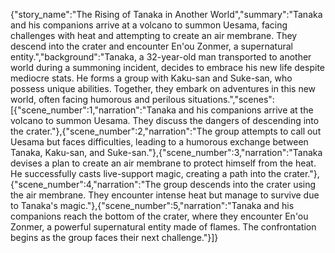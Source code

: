 {"story_name":"The Rising of Tanaka in Another World","summary":"Tanaka and his companions arrive at a volcano to summon Uesama, facing challenges with heat and attempting to create an air membrane. They descend into the crater and encounter En'ou Zonmer, a supernatural entity.","background":"Tanaka, a 32-year-old man transported to another world during a summoning incident, decides to embrace his new life despite mediocre stats. He forms a group with Kaku-san and Suke-san, who possess unique abilities. Together, they embark on adventures in this new world, often facing humorous and perilous situations.","scenes":[{"scene_number":1,"narration":"Tanaka and his companions arrive at the volcano to summon Uesama. They discuss the dangers of descending into the crater."},{"scene_number":2,"narration":"The group attempts to call out Uesama but faces difficulties, leading to a humorous exchange between Tanaka, Kaku-san, and Suke-san."},{"scene_number":3,"narration":"Tanaka devises a plan to create an air membrane to protect himself from the heat. He successfully casts live-support magic, creating a path into the crater."},{"scene_number":4,"narration":"The group descends into the crater using the air membrane. They encounter intense heat but manage to survive due to Tanaka's magic."},{"scene_number":5,"narration":"Tanaka and his companions reach the bottom of the crater, where they encounter En'ou Zonmer, a powerful supernatural entity made of flames. The confrontation begins as the group faces their next challenge."}]}